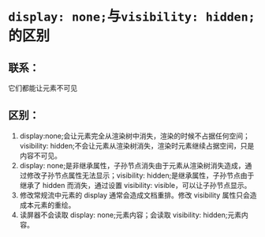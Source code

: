 # `display: none;`与`visibility: hidden;`的区别

## 联系：

它们都能让元素不可见

## 区别：

1. display:none;会让元素完全从渲染树中消失，渲染的时候不占据任何空间；visibility: hidden;不会让元素从渲染树消失，渲染时元素继续占据空间，只是内容不可见。
2. display: none;是非继承属性，子孙节点消失由于元素从渲染树消失造成，通过修改子孙节点属性无法显示；visibility: hidden;是继承属性，子孙节点由于继承了 hidden 而消失，通过设置 visibility: visible，可以让子孙节点显示。
3. 修改常规流中元素的 display 通常会造成文档重排。修改 visibility 属性只会造成本元素的重绘。
4. 读屏器不会读取 display: none;元素内容；会读取 visibility: hidden;元素内容。


